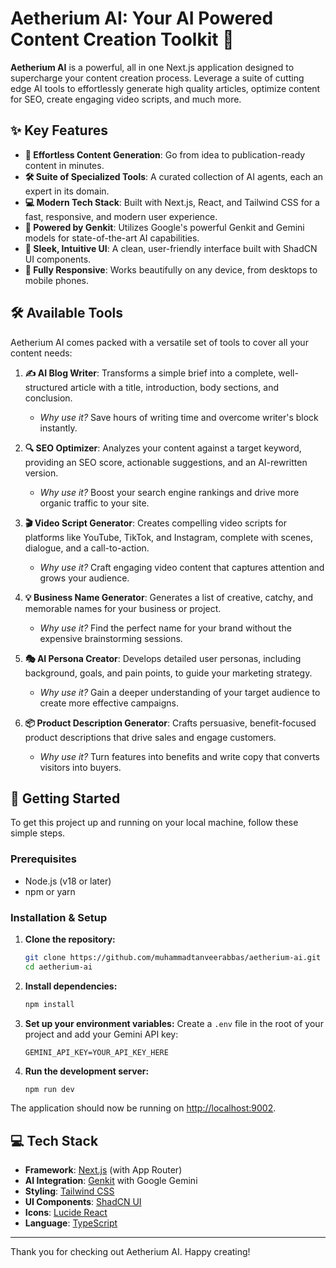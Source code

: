 # Aetherium AI: Your AI Powered Content Creation Toolkit 🚀

**Aetherium AI** is a powerful, all in one Next.js application designed to supercharge your content creation process. Leverage a suite of cutting edge AI tools to effortlessly generate high quality articles, optimize content for SEO, create engaging video scripts, and much more.

## ✨ Key Features

- **🤖 Effortless Content Generation**: Go from idea to publication-ready content in minutes.
- **🛠️ Suite of Specialized Tools**: A curated collection of AI agents, each an expert in its domain.
- **💻 Modern Tech Stack**: Built with Next.js, React, and Tailwind CSS for a fast, responsive, and modern user experience.
- **🧠 Powered by Genkit**: Utilizes Google's powerful Genkit and Gemini models for state-of-the-art AI capabilities.
- **🎨 Sleek, Intuitive UI**: A clean, user-friendly interface built with ShadCN UI components.
- **📱 Fully Responsive**: Works beautifully on any device, from desktops to mobile phones.

## 🛠️ Available Tools

Aetherium AI comes packed with a versatile set of tools to cover all your content needs:

1.  **✍️ AI Blog Writer**: Transforms a simple brief into a complete, well-structured article with a title, introduction, body sections, and conclusion.

    - _Why use it?_ Save hours of writing time and overcome writer's block instantly.

2.  **🔍 SEO Optimizer**: Analyzes your content against a target keyword, providing an SEO score, actionable suggestions, and an AI-rewritten version.

    - _Why use it?_ Boost your search engine rankings and drive more organic traffic to your site.

3.  **🎬 Video Script Generator**: Creates compelling video scripts for platforms like YouTube, TikTok, and Instagram, complete with scenes, dialogue, and a call-to-action.

    - _Why use it?_ Craft engaging video content that captures attention and grows your audience.

4.  **💡 Business Name Generator**: Generates a list of creative, catchy, and memorable names for your business or project.

    - _Why use it?_ Find the perfect name for your brand without the expensive brainstorming sessions.

5.  **🎭 AI Persona Creator**: Develops detailed user personas, including background, goals, and pain points, to guide your marketing strategy.

    - _Why use it?_ Gain a deeper understanding of your target audience to create more effective campaigns.

6.  **📦 Product Description Generator**: Crafts persuasive, benefit-focused product descriptions that drive sales and engage customers.
    - _Why use it?_ Turn features into benefits and write copy that converts visitors into buyers.

## 🚀 Getting Started

To get this project up and running on your local machine, follow these simple steps.

### Prerequisites

- Node.js (v18 or later)
- npm or yarn

### Installation & Setup

1.  **Clone the repository:**

    ```bash
    git clone https://github.com/muhammadtanveerabbas/aetherium-ai.git
    cd aetherium-ai
    ```

2.  **Install dependencies:**

    ```bash
    npm install
    ```

3.  **Set up your environment variables:**
    Create a `.env` file in the root of your project and add your Gemini API key:

    ```env
    GEMINI_API_KEY=YOUR_API_KEY_HERE
    ```

4.  **Run the development server:**
    ```bash
    npm run dev
    ```

The application should now be running on [http://localhost:9002](http://localhost:9002).

## 💻 Tech Stack

- **Framework**: [Next.js](https://nextjs.org/) (with App Router)
- **AI Integration**: [Genkit](https://firebase.google.com/docs/genkit) with Google Gemini
- **Styling**: [Tailwind CSS](https://tailwindcss.com/)
- **UI Components**: [ShadCN UI](https://ui.shadcn.com/)
- **Icons**: [Lucide React](https://lucide.dev/)
- **Language**: [TypeScript](https://www.typescriptlang.org/)

---

Thank you for checking out Aetherium AI. Happy creating!
